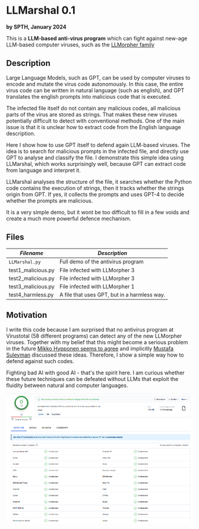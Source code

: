# LLMarshal 0.1
**by SPTH, January 2024**

This is a **LLM-based anti-virus program** which can fight against
new-age LLM-based computer viruses,
such as the [LLMorpher family](https://github.com/SPTHvx/SPTH/blob/master/articles/files/LLMorpher.txt)

## Description

Large Language Models, such as GPT, can be used by computer viruses to
encode and mutate the virus code autonomously. In this case, the entire
virus code can be written in natural language (such as english), and GPT
translates the english prompts into malicious code that is executed.
 
The infected file itself do not contain any malicious codes, all malicious
parts of the virus are stored as strings. That makes these new viruses
potentially difficult to detect with conventional methods. One of the
main issue is that it is unclear how to extract code from the English
language description.
  
Here I show how to use GPT itself to defend again LLM-based viruses.
The idea is to search for malicious prompts in the infected file, and
directly use GPT to analyse and classify the file. I demonstrate this
simple idea using LLMarshal, which works surprisingly well, because
GPT can extract code from language and interpret it.

LLMarshal analyses the structure of the file, it searches whether the
Python code contains the execution of strings, then it tracks whether the
strings origin from GPT. If yes, it collects the prompts and uses
GPT-4 to decide whether the prompts are malicious.

It is a very simple demo, but it wont be too difficult to fill in a few
voids and create a much more powerful defence mechanism.


## Files

   |*Filename*|*Description*|
   |---------------|-----------|   
   | `LLMarshal.py`   | Full demo of the antivirus program | 
   | test1_malicious.py | File infected with LLMorpher 3 | 
   | test2_malicious.py |  File infected with LLMorpher 3 |
   | test3_malicious.py | File infected with LLMorpher 1 |
   | test4_harmless.py |  A file that uses GPT, but in a harmless way. |
   

## Motivation

I write this code because I am surprised that no antivirus program at
Virustotal (58 different programs) can detect any of the new LLMorpher
viruses. Together with my belief that this might become a serious problem
in the future
[Mikko Hypponen seems to agree](https://thenextweb.com/news/mikko-hypponen-5-biggest-ai-cybersecurity-threats-2024) and implicitly [Mustafa Suleyman](https://www.the-coming-wave.com/) discussed these ideas. Therefore, I show a simple way how to defend against such codes.

Fighting bad AI with good AI - that's the spirit here. I am curious 
whether these future techniques can be defeated without LLMs that exploit
the fluidity between natural and computer languages.
<p align="center">
   <img src="virustotal.png" alt="VirusTotal on LLMorpher" width="1000px">
</p>

